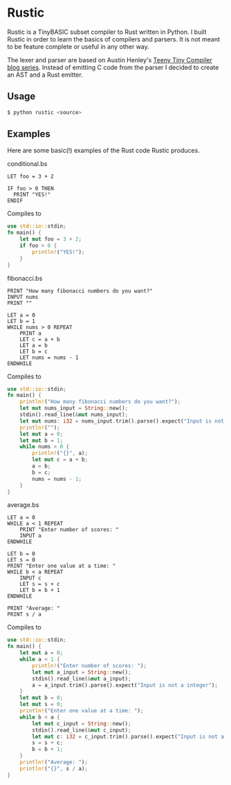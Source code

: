 # Rustic

Rustic is a TinyBASIC subset compiler to Rust written in Python. I built Rustic in order to learn the basics of compilers and parsers. It is not meant to be feature complete or useful in any other way.

The lexer and parser are based on Austin Henley's [Teeny Tiny Compiler blog series](https://austinhenley.com/blog/teenytinycompiler1.html). Instead of emitting C code from the parser I decided to create an AST and a Rust emitter.


## Usage

```sh
$ python rustic <source>
```


## Examples

Here are some basic(!) examples of the Rust code Rustic produces.

conditional.bs
````basic
LET foo = 3 + 2

IF foo > 0 THEN
  PRINT "YES!"
ENDIF
``````

Compiles to 
````rust
use std::io::stdin;
fn main() {
    let mut foo = 3 + 2;
    if foo > 0 {
        println!("YES!");
    }
}
``````


fibonacci.bs
```basic
PRINT "How many fibonacci numbers do you want?"
INPUT nums
PRINT ""

LET a = 0
LET b = 1
WHILE nums > 0 REPEAT
    PRINT a
    LET c = a + b
    LET a = b
    LET b = c
    LET nums = nums - 1
ENDWHILE

```

Compiles to
```rust
use std::io::stdin;
fn main() {
    println!("How many fibonacci numbers do you want?");
    let mut nums_input = String::new();
    stdin().read_line(&mut nums_input);
    let mut nums: i32 = nums_input.trim().parse().expect("Input is not a integer");
    println!("");
    let mut a = 0;
    let mut b = 1;
    while nums > 0 {
        println!("{}", a);
        let mut c = a + b;
        a = b;
        b = c;
        nums = nums - 1;
    }
}
```

average.bs

```basic
LET a = 0
WHILE a < 1 REPEAT
    PRINT "Enter number of scores: "
    INPUT a
ENDWHILE

LET b = 0
LET s = 0
PRINT "Enter one value at a time: "
WHILE b < a REPEAT
    INPUT c
    LET s = s + c
    LET b = b + 1
ENDWHILE

PRINT "Average: "
PRINT s / a

```

Compiles to
```rust
use std::io::stdin;
fn main() {
    let mut a = 0;
    while a < 1 {
        println!("Enter number of scores: ");
        let mut a_input = String::new();
        stdin().read_line(&mut a_input);
        a = a_input.trim().parse().expect("Input is not a integer");
    }
    let mut b = 0;
    let mut s = 0;
    println!("Enter one value at a time: ");
    while b < a {
        let mut c_input = String::new();
        stdin().read_line(&mut c_input);
        let mut c: i32 = c_input.trim().parse().expect("Input is not a integer");
        s = s + c;
        b = b + 1;
    }
    println!("Average: ");
    println!("{}", s / a);
}
```
